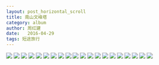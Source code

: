 ```yaml
---
layout: post_horizontal_scroll
title: 南山文峰塔
category: album
author: 周红建
date:   2016-04-29
tags: 短途旅行
---
```

<img src="http://o6r75vmbt.bkt.clouddn.com/post/album/nanshanwenfengta/1.jpg-BlogAlbumDisplay">

<img src="http://o6r75vmbt.bkt.clouddn.com/post/album/nanshanwenfengta/2.jpg-BlogAlbumDisplay">

<img src="http://o6r75vmbt.bkt.clouddn.com/post/album/nanshanwenfengta/3.jpg-BlogAlbumDisplay">

<img src="http://o6r75vmbt.bkt.clouddn.com/post/album/nanshanwenfengta/4.jpg-BlogAlbumDisplay">

<img src="http://o6r75vmbt.bkt.clouddn.com/post/album/nanshanwenfengta/5.jpg-BlogAlbumDisplay">

<img src="http://o6r75vmbt.bkt.clouddn.com/post/album/nanshanwenfengta/6.jpg-BlogAlbumDisplay">

<img src="http://o6r75vmbt.bkt.clouddn.com/post/album/nanshanwenfengta/7.jpg-BlogAlbumDisplay">

<img src="http://o6r75vmbt.bkt.clouddn.com/post/album/nanshanwenfengta/8.jpg-BlogAlbumDisplay">

<img src="http://o6r75vmbt.bkt.clouddn.com/post/album/nanshanwenfengta/9.jpg-BlogAlbumDisplay">

<img src="http://o6r75vmbt.bkt.clouddn.com/post/album/nanshanwenfengta/10.jpg-BlogAlbumDisplay">

<img src="http://o6r75vmbt.bkt.clouddn.com/post/album/nanshanwenfengta/11.jpg-BlogAlbumDisplay">

<img src="http://o6r75vmbt.bkt.clouddn.com/post/album/nanshanwenfengta/12.jpg-BlogAlbumDisplay">

<img src="http://o6r75vmbt.bkt.clouddn.com/post/album/nanshanwenfengta/13.jpg-BlogAlbumDisplay">

<img src="http://o6r75vmbt.bkt.clouddn.com/post/album/nanshanwenfengta/14.jpg-BlogAlbumDisplay">

<img src="http://o6r75vmbt.bkt.clouddn.com/post/album/nanshanwenfengta/15.jpg-BlogAlbumDisplay">

<img src="http://o6r75vmbt.bkt.clouddn.com/post/album/nanshanwenfengta/16.jpg-BlogAlbumDisplay">

<img src="http://o6r75vmbt.bkt.clouddn.com/post/album/nanshanwenfengta/17.jpg-BlogAlbumDisplay">

<img src="http://o6r75vmbt.bkt.clouddn.com/post/album/nanshanwenfengta/18.jpg-BlogAlbumDisplay">

<img src="http://o6r75vmbt.bkt.clouddn.com/post/album/nanshanwenfengta/19.jpg-BlogAlbumDisplay">

<img src="http://o6r75vmbt.bkt.clouddn.com/post/album/nanshanwenfengta/20.jpg-BlogAlbumDisplay">
